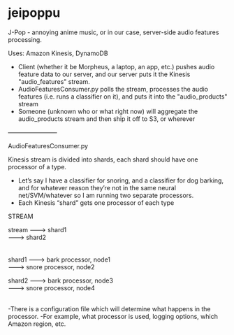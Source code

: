 jeipoppu
========

J-Pop - annoying anime music, or in our case, server-side audio features processing.

Uses: Amazon Kinesis, DynamoDB

* Client (whether it be Morpheus, a laptop, an app, etc.) pushes audio feature data to our server, and our server puts it the Kinesis "audio_features" stream. 
* AudioFeaturesConsumer.py polls the stream, processes the audio features (i.e. runs a classifier on it), and puts it into the "audio_products" stream
* Someone (unknown who or what right now) will aggregate the audio_products stream and then ship it off to S3, or wherever 


————————

AudioFeaturesConsumer.py


Kinesis stream is divided into shards, each shard should have one processor of a type.
- Let’s say I have a classifier for snoring, and a classifier for dog barking, and for whatever reason they’re not in the same neural net/SVM/whatever so I am running two separate processors.
- Each Kinesis “shard” gets one processor of each type


STREAM
                              
stream ---> shard1<br/>
       ---> shard2<br/>           
<br/>
 shard1 ---> bark processor, node1<br/>
        ---> snore processor, node2<br/>

 shard2 ---> bark processor, node3<br/>
        ---> snore processor, node4<br/>
<br/>


-There is a configuration file which will determine what happens in the processor. 
-For example, what processor is used, logging options, which Amazon region, etc.

